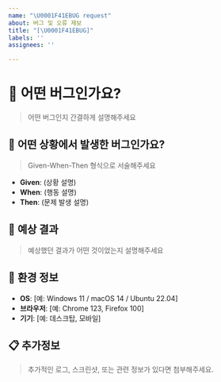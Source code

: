 ```yaml
---
name: "\U0001F41EBUG request"
about: 버그 및 오류 제보
title: "[\U0001F41EBUG]"
labels: ''
assignees: ''

---
```


# 🐞 어떤 버그인가요?
> 어떤 버그인지 간결하게 설명해주세요


## 📝 어떤 상황에서 발생한 버그인가요?
> Given-When-Then 형식으로 서술해주세요

- **Given**: (상황 설명)
- **When**: (행동 설명)
- **Then**: (문제 발생 설명)

## 🎯 예상 결과
> 예상했던 결과가 어떤 것이었는지 설명해주세요

## 🌱 환경 정보
- **OS**: [예: Windows 11 / macOS 14 / Ubuntu 22.04]
- **브라우저**: [예: Chrome 123, Firefox 100]
- **기기**: [예: 데스크탑, 모바일]

## 📋 추가정보
> 추가적인 로그, 스크린샷, 또는 관련 정보가 있다면 첨부해주세요.

